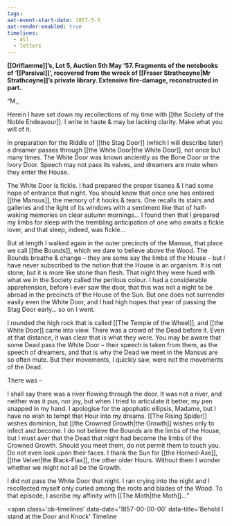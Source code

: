 ```yaml
---
tags: 
aat-event-start-date: 1857-5-5
aat-render-enabled: true
timelines:
  - all
  - letters
---
```


**[[Oriflamme]]’s, Lot 5, Auction 5th May ’57. Fragments of the notebooks of ‘[[Parsival]]’,
recovered from the wreck of [[Fraser Strathcoyne|Mr Strathcoyne]]’s private library. Extensive
fire-damage, reconstructed in part.**

“M.,

Herein I have set down my recollections of my time with [[the Society of the Noble Endeavour]]. I write in haste & may be lacking clarity. Make what you will of it.

In preparation for the Riddle of [[the Stag Door]] (which I will describe later) a dreamer
passes through [[the White Door|the White Door]], not once but many times. The White Door was known anciently as the Bone Door or the Ivory Door. Speech may not pass its valves, and dreamers are mute when they enter the House.

The White Door is fickle. I had prepared the proper tisanes & I had some hope of entrance that night. You should know that once one has entered [[the Mansus]], the memory of it hooks & tears. One recalls its stairs and galleries and the light of its windows with a sentiment like that of half-waking memories on clear autumn mornings… I found then that I prepared my limbs for sleep with the trembling anticipation of one who awaits a fickle lover, and that sleep, indeed, was fickle…

But at length I walked again in the outer precincts of the Mansus, that place we call [[the Bounds]], which we dare to believe above the Wood. The Bounds breathe & change – they are some say the limbs of the House – but I have never subscribed to the notion that the House is an organism. It is not stone, but it is more like stone than flesh. That night they were hued with what we in the Society called the perilous colour. I had a considerable apprehension, before I ever saw the door, that this was not a night to be abroad in the precincts of the House of the Sun. But one does not surrender easily even the White Door, and I had high hopes that year of passing the Stag Door early… so on I went.

I rounded the high rock that is called [[The Temple of the Wheel]], and [[the White Door]] came into view. There was a crowd of the Dead before it. Even at that distance, it was clear that is what they were. You may be aware that some Dead pass the White Door – their speech is taken from them, as the speech of dreamers, and that is why the Dead we meet in the Mansus are so often mute. But their movements, I quickly saw, were not the movements of the Dead.

There was –

I shall say there was a river flowing through the door. It was not a river, and neither was it pus, nor joy, but when I tried to articulate it better, my pen snapped in my hand. I apologise for the apophatic ellipsis, Madame, but I have no wish to tempt that Hour into my dreams. [[The Rising Spider]] wishes dominion, but [[the Crowned Growth|the Growth]] wishes only to infect and become. I do not believe the Bounds are the limbs of the House, but I must aver that the Dead that night had become the limbs of the Crowned Growth. Should you meet them, do not permit them to touch you. Do not even look upon their faces. I thank the Sun for [[the Horned-Axe]], [[the Velvet|the Black-Flax]], the other older Hours. Without them I wonder whether we might not all be the Growth.

I did not pass the White Door that night. I ran crying into the night and I recollected myself only curled among the roots and blades of the Wood. To that episode, I ascribe my affinity with [[The Moth|the Moth]]…”

<span
	class='ob-timelines'
	data-date='1857-00-00-00'
	data-title='Behold I stand at the Door and Knock'
	Timeline
</span>